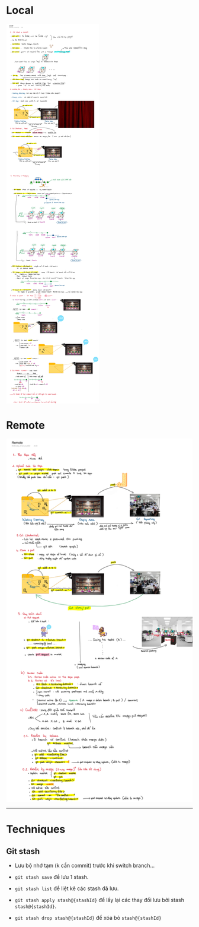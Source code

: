 # Local

<img src="./Local/Local-1.jpg" />

# Remote

<img src="./Remote/Remote-1.jpg" />

---

# Techniques

## Git stash

- Lưu bộ nhớ tạm (k cần commit) trước khi switch branch...

- `git stash save` để lưu 1 stash.
- `git stash list` để liệt kê các stash đã lưu.
- `git stash apply stash@{stashId}` để lấy lại các thay đổi lưu bởi stash `stash@{stashId}`.
- `git stash drop stash@{stashId}` để xóa bỏ `stash@{stashId}`
